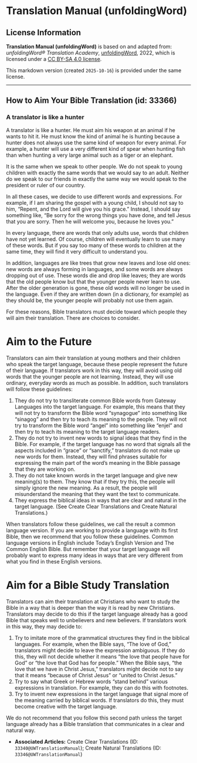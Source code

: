 # Translation Manual (unfoldingWord)

## License Information

**Translation Manual (unfoldingWord)** is based on and adapted from: _unfoldingWord® Translation Academy_, [unfoldingWord](https://unfoldingword.org/utw), 2022, which is licensed under a [CC BY-SA 4.0 license](https://creativecommons.org/licenses/by-sa/4.0/legalcode.en).

This markdown version (created `2025-10-16`) is provided under the same license.



--------------------------------

## How to Aim Your Bible Translation (id: 33366)

### A translator is like a hunter

A translator is like a hunter. He must aim his weapon at an animal if he wants to hit it. He must know the kind of animal he is hunting because a hunter does not always use the same kind of weapon for every animal. For example, a hunter will use a very different kind of spear when hunting fish than when hunting a very large animal such as a tiger or an elephant.

It is the same when we speak to other people. We do not speak to young children with exactly the same words that we would say to an adult. Neither do we speak to our friends in exactly the same way we would speak to the president or ruler of our country.

In all these cases, we decide to use different words and expressions. For example, if I am sharing the gospel with a young child, I should not say to him, “Repent, and the Lord will give you his grace.” Instead, I should say something like, “Be sorry for the wrong things you have done, and tell Jesus that you are sorry. Then he will welcome you, because he loves you.”

In every language, there are words that only adults use, words that children have not yet learned. Of course, children will eventually learn to use many of these words. But if you say too many of these words to children at the same time, they will find it very difficult to understand you.

In addition, languages are like trees that grow new leaves and lose old ones: new words are always forming in languages, and some words are always dropping out of use. These words die and drop like leaves; they are words that the old people know but that the younger people never learn to use. After the older generation is gone, these old words will no longer be used in the language. Even if they are written down (in a dictionary, for example) as they should be, the younger people will probably not use them again.

For these reasons, Bible translators must decide toward which people they will aim their translation. There are choices to consider.

Aim to the Future
=================

Translators can aim their translation at young mothers and their children who speak the target language, because these people represent the future of their language. If translators work in this way, they will avoid using old words that the younger people are not learning. Instead, they will use ordinary, everyday words as much as possible. In addition, such translators will follow these guidelines:

1. They do not try to transliterate common Bible words from Gateway Languages into the target language. For example, this means that they will not try to transform the Bible word “synagogue” into something like “sinagog” and then try to teach its meaning to the people. They will not try to transform the Bible word “angel” into something like “enjel” and then try to teach its meaning to the target language readers.
2. They do not try to invent new words to signal ideas that they find in the Bible. For example, if the target language has no word that signals all the aspects included in “grace” or “sanctify,” translators do not make up new words for them. Instead, they will find phrases suitable for expressing the main part of the word’s meaning in the Bible passage that they are working on.
3. They do not take known words in the target language and give new meaning(s) to them. They know that if they try this, the people will simply ignore the new meaning. As a result, the people will misunderstand the meaning that they want the text to communicate.
4. They express the biblical ideas in ways that are clear and natural in the target language. (See Create Clear Translations and Create Natural Translations.)

When translators follow these guidelines, we call the result a common language version. If you are working to provide a language with its first Bible, then we recommend that you follow these guidelines. Common language versions in English include Today’s English Version and The Common English Bible. But remember that your target language will probably want to express many ideas in ways that are very different from what you find in these English versions.

Aim for a Bible Study Translation
=================================

Translators can aim their translation at Christians who want to study the Bible in a way that is deeper than the way it is read by new Christians. Translators may decide to do this if the target language already has a good Bible that speaks well to unbelievers and new believers. If translators work in this way, they may decide to:

1. Try to imitate more of the grammatical structures they find in the biblical languages. For example, when the Bible says, “The love of God,” translators might decide to leave the expression ambiguous. If they do this, they will not decide whether it means “the love that people have for God” or “the love that God has for people.” When the Bible says, “the love that we have in Christ Jesus,” translators might decide not to say that it means “because of Christ Jesus” or “united to Christ Jesus.”
2. Try to say what Greek or Hebrew words “stand behind” various expressions in translation. For example, they can do this with footnotes.
3. Try to invent new expressions in the target language that signal more of the meaning carried by biblical words. If translators do this, they must become creative with the target language.

We do not recommend that you follow this second path unless the target language already has a Bible translation that communicates in a clear and natural way.

* **Associated Articles:** Create Clear Translations (ID: `33340@UWTranslationManual`); Create Natural Translations (ID: `33346@UWTranslationManual`)

